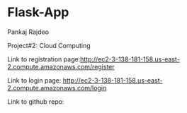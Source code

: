 # Flask-App

Pankaj Rajdeo

Project#2: Cloud Computing

Link to registration page:http://ec2-3-138-181-158.us-east-2.compute.amazonaws.com/register

Link to login page: http://ec2-3-138-181-158.us-east-2.compute.amazonaws.com/login

Link to github repo: 
